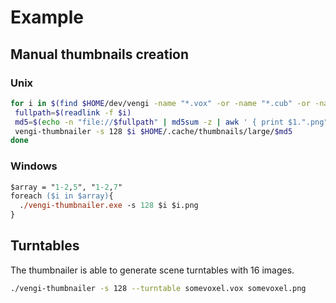 # Example

## Manual thumbnails creation

### Unix

```sh
for i in $(find $HOME/dev/vengi -name "*.vox" -or -name "*.cub" -or -name "*.qbt" -or -name "*.qb" -or -name "*.vxl" -or -name "*.vxm"); do
 fullpath=$(readlink -f $i)
 md5=$(echo -n "file://$fullpath" | md5sum -z | awk ' { print $1.".png" }')
 vengi-thumbnailer -s 128 $i $HOME/.cache/thumbnails/large/$md5
done
```

### Windows

```ps
$array = "1-2,5", "1-2,7"
foreach ($i in $array){
  ./vengi-thumbnailer.exe -s 128 $i $i.png
}
```

## Turntables

The thumbnailer is able to generate scene turntables with 16 images.

```sh
./vengi-thumbnailer -s 128 --turntable somevoxel.vox somevoxel.png
```
